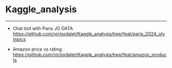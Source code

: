 # Kaggle_analysis

---


- Chat bot with Paris JO DATA 
https://github.com/victordalet/Kaggle_analysis/tree/feat/paris_2024_olympics


- Amazon price vs rating
https://github.com/victordalet/Kaggle_analysis/tree/feat/amazon_products